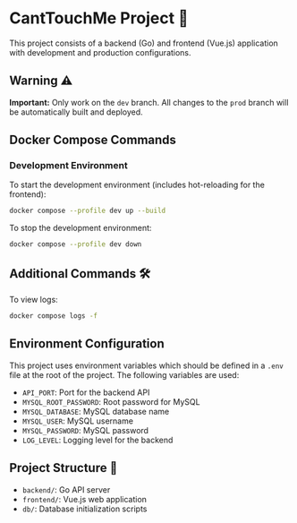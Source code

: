 # CantTouchMe Project 🚀

This project consists of a backend (Go) and frontend (Vue.js) application with development and production configurations.

## Warning ⚠️

**Important:** Only work on the `dev` branch. All changes to the `prod` branch will be automatically built and deployed.

## Docker Compose Commands

### Development Environment

To start the development environment (includes hot-reloading for the frontend):

```bash
docker compose --profile dev up --build
```

To stop the development environment:

```bash
docker compose --profile dev down
```

## Additional Commands 🛠️

To view logs:

```bash
docker compose logs -f
```

## Environment Configuration

This project uses environment variables which should be defined in a `.env` file at the root of the project. The following variables are used:

- `API_PORT`: Port for the backend API
- `MYSQL_ROOT_PASSWORD`: Root password for MySQL
- `MYSQL_DATABASE`: MySQL database name
- `MYSQL_USER`: MySQL username
- `MYSQL_PASSWORD`: MySQL password
- `LOG_LEVEL`: Logging level for the backend

## Project Structure 📂

- `backend/`: Go API server
- `frontend/`: Vue.js web application
- `db/`: Database initialization scripts
